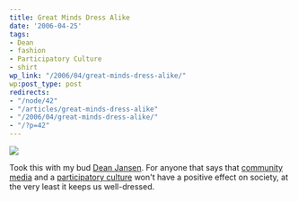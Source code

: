```yaml
---
title: Great Minds Dress Alike
date: '2006-04-25'
tags:
- Dean
- fashion
- Participatory Culture
- shirt
wp_link: "/2006/04/great-minds-dress-alike/"
wp:post_type: post
redirects:
- "/node/42"
- "/articles/great-minds-dress-alike"
- "/2006/04/great-minds-dress-alike/"
- "/?p=42"
---
```


[ ![](http://static.flickr.com/54/135166679_381974b395_m.jpg) ](http://www.flickr.com/photos/atomicworkshop/135166679/)

Took this with my bud [Dean Jansen](http://notthemessiah.net). For anyone that says that [community media](http://digitalbicycle.org) and a [participatory culture](http://getdemocracy.org) won't have a positive effect on society, at the very least it keeps us well-dressed.

